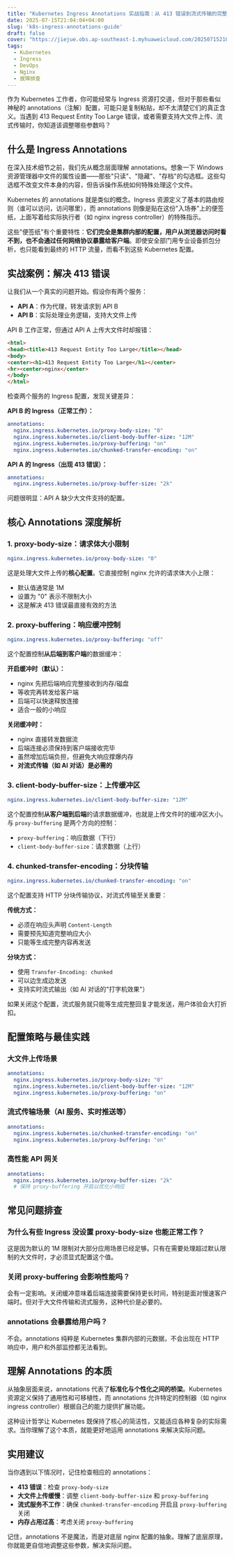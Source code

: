 ```yaml
---
title: "Kubernetes Ingress Annotations 实战指南：从 413 错误到流式传输的完整解析"
date: 2025-07-15T21:04:04+04:00
slug: 'k8s-ingress-annotations-guide'
draft: false
cover: "https://jiejue.obs.ap-southeast-1.myhuaweicloud.com/20250715210559568.webp"
tags:
  - Kubernetes
  - Ingress
  - DevOps
  - Nginx
  - 故障排查
---
```


作为 Kubernetes 工作者，你可能经常与 Ingress 资源打交道，但对于那些看似神秘的 annotations（注解）配置，可能只是复制粘贴，却不太清楚它们的真正含义。当遇到 413 Request Entity Too Large 错误，或者需要支持大文件上传、流式传输时，你知道该调整哪些参数吗？

<!--more-->

## 什么是 Ingress Annotations

在深入技术细节之前，我们先从概念层面理解 annotations。想象一下 Windows 资源管理器中文件的属性设置——那些"只读"、"隐藏"、"存档"的勾选框。这些勾选框不改变文件本身的内容，但告诉操作系统如何特殊处理这个文件。

Kubernetes 的 annotations 就是类似的概念。Ingress 资源定义了基本的路由规则（谁可以访问，访问哪里），而 annotations 则像是贴在这份"入场券"上的便签纸，上面写着给实际执行者（如 nginx ingress controller）的特殊指示。

这些"便签纸"有个重要特性：**它们完全是集群内部的配置，用户从浏览器访问时看不到，也不会通过任何网络协议暴露给客户端**。即使安全部门用专业设备抓包分析，也只能看到最终的 HTTP 流量，而看不到这些 Kubernetes 配置。

## 实战案例：解决 413 错误

让我们从一个真实的问题开始。假设你有两个服务：

- **API A**：作为代理，转发请求到 API B
- **API B**：实际处理业务逻辑，支持大文件上传

API B 工作正常，但通过 API A 上传大文件时却报错：

```html
<html>
<head><title>413 Request Entity Too Large</title></head>
<body>
<center><h1>413 Request Entity Too Large</h1></center>
<hr><center>nginx</center>
</body>
</html>
```

检查两个服务的 Ingress 配置，发现关键差异：

**API B 的 Ingress（正常工作）：**
```yaml
annotations:
  nginx.ingress.kubernetes.io/proxy-body-size: "0"
  nginx.ingress.kubernetes.io/client-body-buffer-size: "12M"
  nginx.ingress.kubernetes.io/proxy-buffering: "on"
  nginx.ingress.kubernetes.io/chunked-transfer-encoding: "on"
```

**API A 的 Ingress（出现 413 错误）：**
```yaml
annotations:
  nginx.ingress.kubernetes.io/proxy-buffer-size: "2k"
```

问题很明显：API A 缺少大文件支持的配置。

## 核心 Annotations 深度解析

### 1. proxy-body-size：请求体大小限制

```yaml
nginx.ingress.kubernetes.io/proxy-body-size: "0"
```

这是处理大文件上传的**核心配置**。它直接控制 nginx 允许的请求体大小上限：
- 默认值通常是 1M
- 设置为 "0" 表示不限制大小
- 这是解决 413 错误最直接有效的方法

### 2. proxy-buffering：响应缓冲控制

```yaml
nginx.ingress.kubernetes.io/proxy-buffering: "off"
```

这个配置控制**从后端到客户端**的数据缓冲：

**开启缓冲时（默认）：**
- nginx 先把后端响应完整接收到内存/磁盘
- 等收完再转发给客户端
- 后端可以快速释放连接
- 适合一般的小响应

**关闭缓冲时：**
- nginx 直接转发数据流
- 后端连接必须保持到客户端接收完毕
- 虽然增加后端负担，但避免大响应撑爆内存
- **对流式传输（如 AI 对话）是必需的**

### 3. client-body-buffer-size：上传缓冲区

```yaml
nginx.ingress.kubernetes.io/client-body-buffer-size: "12M"
```

这个配置控制**从客户端到后端**的请求数据缓冲，也就是上传文件时的缓冲区大小。与 `proxy-buffering` 是两个方向的控制：
- `proxy-buffering`：响应数据（下行）
- `client-body-buffer-size`：请求数据（上行）

### 4. chunked-transfer-encoding：分块传输

```yaml
nginx.ingress.kubernetes.io/chunked-transfer-encoding: "on"
```

这个配置支持 HTTP 分块传输协议，对流式传输至关重要：

**传统方式：**
- 必须在响应头声明 `Content-Length`
- 需要预先知道完整响应大小
- 只能等生成完整内容再发送

**分块方式：**
- 使用 `Transfer-Encoding: chunked`
- 可以边生成边发送
- 支持实时流式输出（如 AI 对话的"打字机效果"）

如果关闭这个配置，流式服务就只能等生成完整回复才能发送，用户体验会大打折扣。

## 配置策略与最佳实践

### 大文件上传场景

```yaml
annotations:
  nginx.ingress.kubernetes.io/proxy-body-size: "0"
  nginx.ingress.kubernetes.io/client-body-buffer-size: "12M"
  nginx.ingress.kubernetes.io/proxy-buffering: "on"
```

### 流式传输场景（AI 服务、实时推送等）

```yaml
annotations:
  nginx.ingress.kubernetes.io/chunked-transfer-encoding: "on"
  nginx.ingress.kubernetes.io/proxy-buffering: "on"
```

### 高性能 API 网关

```yaml
annotations:
  nginx.ingress.kubernetes.io/proxy-buffer-size: "2k"
  # 保持 proxy-buffering 开启以优化小响应
```

## 常见问题排查

### 为什么有些 Ingress 没设置 proxy-body-size 也能正常工作？

这是因为默认的 1M 限制对大部分应用场景已经足够。只有在需要处理超过默认限制的大文件时，才必须显式配置这个值。

### 关闭 proxy-buffering 会影响性能吗？

会有一定影响。关闭缓冲意味着后端连接需要保持更长时间，特别是面对慢速客户端时。但对于大文件传输和流式服务，这种代价是必要的。

### annotations 会暴露给用户吗？

不会。annotations 纯粹是 Kubernetes 集群内部的元数据，不会出现在 HTTP 响应中，用户和外部监控都无法看到。

## 理解 Annotations 的本质

从抽象层面来说，annotations 代表了**标准化与个性化之间的桥梁**。Kubernetes 资源定义保持了通用性和可移植性，而 annotations 允许特定的控制器（如 nginx ingress controller）根据自己的能力提供扩展功能。

这种设计哲学让 Kubernetes 既保持了核心的简洁性，又能适应各种复杂的实际需求。当你理解了这个本质，就能更好地运用 annotations 来解决实际问题。

## 实用建议

当你遇到以下情况时，记住检查相应的 annotations：

- **413 错误**：检查 `proxy-body-size`
- **大文件上传缓慢**：调整 `client-body-buffer-size` 和 `proxy-buffering`
- **流式服务不工作**：确保 `chunked-transfer-encoding` 开启且 `proxy-buffering` 关闭
- **内存占用过高**：考虑关闭 `proxy-buffering`

记住，annotations 不是魔法，而是对底层 nginx 配置的抽象。理解了底层原理，你就能更自信地调整这些参数，解决实际问题。
